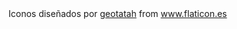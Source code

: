 <div>Iconos diseñados por <a href="https://www.flaticon.es/autores/geotatah" title="geotatah">geotatah</a> from <a href="https://www.flaticon.es/" title="Flaticon">www.flaticon.es</a></div>

